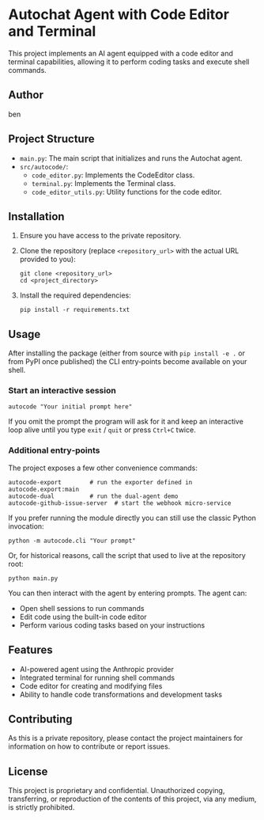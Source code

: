 # Autochat Agent with Code Editor and Terminal

This project implements an AI agent equipped with a code editor and terminal capabilities, allowing it to perform coding tasks and execute shell commands.

## Author

ben

## Project Structure

- `main.py`: The main script that initializes and runs the Autochat agent.
- `src/autocode/`:
  - `code_editor.py`: Implements the CodeEditor class.
  - `terminal.py`: Implements the Terminal class.
  - `code_editor_utils.py`: Utility functions for the code editor.

## Installation

1. Ensure you have access to the private repository.

2. Clone the repository (replace `<repository_url>` with the actual URL provided to you):
   ```
   git clone <repository_url>
   cd <project_directory>
   ```

3. Install the required dependencies:
   ```
   pip install -r requirements.txt
## Usage

After installing the package (either from source with `pip install -e .` or from PyPI once published) the CLI entry‑points become available on your shell.

### Start an interactive session

```
autocode "Your initial prompt here"
```

If you omit the prompt the program will ask for it and keep an interactive loop alive until you type `exit` / `quit` or press `Ctrl+C` twice.

### Additional entry‑points

The project exposes a few other convenience commands:

```
autocode-export        # run the exporter defined in autocode.export:main
autocode-dual          # run the dual‑agent demo
autocode-github-issue-server  # start the webhook micro‑service
```

If you prefer running the module directly you can still use the classic Python invocation:

```
python -m autocode.cli "Your prompt"
```

Or, for historical reasons, call the script that used to live at the repository root:

```
python main.py
```

You can then interact with the agent by entering prompts. The agent can:

- Open shell sessions to run commands
- Edit code using the built-in code editor
- Perform various coding tasks based on your instructions

## Features

- AI-powered agent using the Anthropic provider
- Integrated terminal for running shell commands
- Code editor for creating and modifying files
- Ability to handle code transformations and development tasks

## Contributing

As this is a private repository, please contact the project maintainers for information on how to contribute or report issues.

## License

This project is proprietary and confidential. Unauthorized copying, transferring, or reproduction of the contents of this project, via any medium, is strictly prohibited.